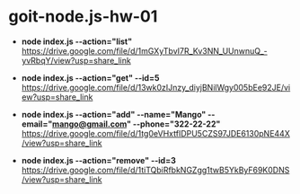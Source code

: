 # goit-node.js-hw-01

- **node index.js --action="list"<br/>**
  https://drive.google.com/file/d/1mGXyTbvI7R_Kv3NN_UUnwnuQ_-yvRbqY/view?usp=share_link

- **node index.js --action="get" --id=5<br/>**
  https://drive.google.com/file/d/13wk0zIJnzy_diyjBNilWgy005bEe92JE/view?usp=share_link

- **node index.js --action="add" --name="Mango" --email="mango@gmail.com" --phone="322-22-22"<br/>**
  https://drive.google.com/file/d/1tg0eVHxtfIDPU5CZS97JDE6130pNE44X/view?usp=share_link

- **node index.js --action="remove" --id=3<br/>**
  https://drive.google.com/file/d/1tiTQbiRfbkNGZgg1twB5YkByF69K0DNS/view?usp=share_link

